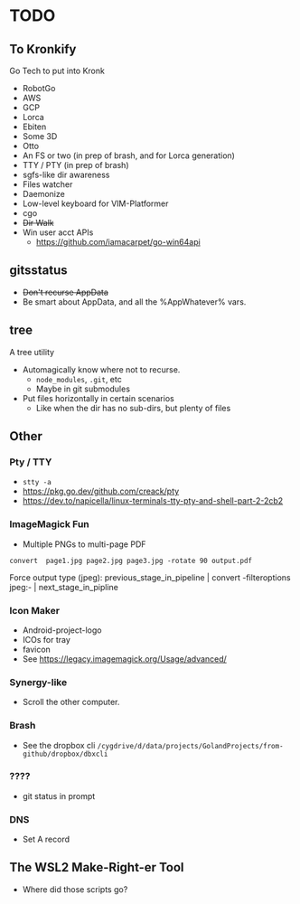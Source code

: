 # TODO

## To Kronkify

Go Tech to put into Kronk

* RobotGo
* AWS
* GCP
* Lorca
* Ebiten
* Some 3D
* Otto
* An FS or two (in prep of brash, and for Lorca generation)
* TTY / PTY (in prep of brash)
* sgfs-like dir awareness
* Files watcher
* Daemonize
* Low-level keyboard for VIM-Platformer
* cgo
* ~~Dir Walk~~
* Win user acct APIs
  * https://github.com/iamacarpet/go-win64api


## gitsstatus

* ~~Don't recurse AppData~~
* Be smart about AppData, and all the %AppWhatever% vars.

## tree

A tree utility

* Automagically know where not to recurse.
  * `node_modules`, `.git`, etc
  * Maybe in git submodules
* Put files horizontally in certain scenarios
  * Like when the dir has no sub-dirs, but plenty of files

## Other

### Pty / TTY

* `stty -a`
* https://pkg.go.dev/github.com/creack/pty
* https://dev.to/napicella/linux-terminals-tty-pty-and-shell-part-2-2cb2

### ImageMagick Fun

* Multiple PNGs to multi-page PDF

```shell
convert  page1.jpg page2.jpg page3.jpg -rotate 90 output.pdf
```

Force output type (jpeg):
previous_stage_in_pipeline | convert -filteroptions jpeg:- | next_stage_in_pipline

### Icon Maker

* Android-project-logo
* ICOs for tray
* favicon
* See https://legacy.imagemagick.org/Usage/advanced/

### Synergy-like

* Scroll the other computer.

### Brash

* See the dropbox cli `/cygdrive/d/data/projects/GolandProjects/from-github/dropbox/dbxcli`

### ????

* git status in prompt

### DNS

* Set A record

## The WSL2 Make-Right-er Tool

* Where did those scripts go?



